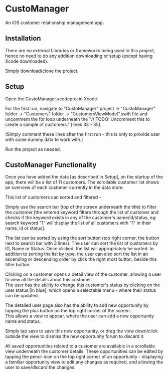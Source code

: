 # CustoManager

An iOS customer relationship management app.

## Installation

There are *no* external Libraries or frameworks being used in this project, hence no need to do any addition downloading or setup (except having Xcode downloaded).

Simply download/clone the project.

## Setup

Open the CustoManager.xcodeproj in Xcode.

For the first run, navigate to "CustoManager" project -> "CustoManager" folder -> "Customers" folder -> "CustomersViewModel".swift file and uncomment the for loop underneath the "// TODO: Uncomment this to create a sample of customers." [lines 33 - 35].

(Simply comment these lines after the first run - this is only to provide user with some dummy data to work with.)

Run the project as needed.

## CustoManager Functionality

Once you have added the data [as described in Setup], on the startup of the app, there will be a list of 11 customers. The scrollable customer list shows an overview of each customer currently in the data store.  
  
This list of customers can sorted and filtered -  
  
Simply use the search bar (top of the screen underneath the title) to filter the customer [the entered keyword filters through the list of customer and checks if the keyword exists in any of the customer's name/id/status, eg: search keyword "1" will display the list of all customers with "1" in their name, id or status].  

The list can be sorted by using the sort button (top right corner, the button next to search bar with 3 lines). The user can sort the list of customers by ID, Name or Status. Once clicked, the list will appropriately be sorted.
In addition to sorting the list by type, the user can also sort the list in an ascending or descending order by click the right most button, beside this filter button.    

Clicking on a customer opens a detail view of the customer, allowing a user to view all the details about this customer.  
The user has the ability to change this customer's status by clicking on the user status [in blue], which opens a selectable menu - where their status can be updated.  
  
The detailed user page also has the ability to add new opportunity by tapping the plus button on the top right corner of the screen.  
This allows a view to appear, where the user can add a new opportunity name and status.    

Simply tap save to save this new opportunity, or drag the view down/click outside the view to dismiss the new opportunity forum to discard it. 

All saved opportunities related to a customer are available in a scrollable view underneath the customer details. These opportunities can be edited by tapping the pencil icon on the top right corner of an opportunity - displaying a familiar opportunity view to edit any changes as required, and  allowing the user to save/discard the changes.

